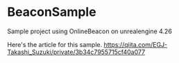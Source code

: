 # BeaconSample
Sample project using OnlineBeacon on unrealengine 4.26

Here's the article for this sample.
https://qiita.com/EGJ-Takashi_Suzuki/private/3b34c7955715cf40a077
